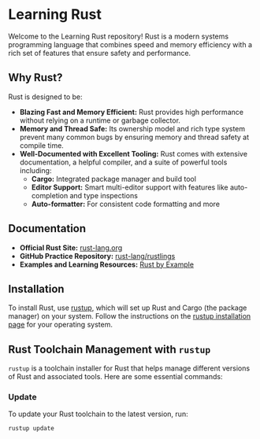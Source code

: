 # Learning Rust

Welcome to the Learning Rust repository! Rust is a modern systems programming language that combines speed and memory efficiency with a rich set of features that ensure safety and performance.

## Why Rust?

Rust is designed to be:

- **Blazing Fast and Memory Efficient:** Rust provides high performance without relying on a runtime or garbage collector.
- **Memory and Thread Safe:** Its ownership model and rich type system prevent many common bugs by ensuring memory and thread safety at compile time.
- **Well-Documented with Excellent Tooling:** Rust comes with extensive documentation, a helpful compiler, and a suite of powerful tools including:
  - **Cargo:** Integrated package manager and build tool
  - **Editor Support:** Smart multi-editor support with features like auto-completion and type inspections
  - **Auto-formatter:** For consistent code formatting and more

## Documentation

- **Official Rust Site:** [rust-lang.org](https://www.rust-lang.org/learn)
- **GitHub Practice Repository:** [rust-lang/rustlings](https://github.com/rust-lang/rustlings/)
- **Examples and Learning Resources:** [Rust by Example](https://doc.rust-lang.org/rust-by-example/)

## Installation

To install Rust, use [rustup](https://rust-lang.github.io/rustup/), which will set up Rust and Cargo (the package manager) on your system. Follow the instructions on the [rustup installation page](https://rust-lang.github.io/rustup/) for your operating system.

## Rust Toolchain Management with `rustup`

`rustup` is a toolchain installer for Rust that helps manage different versions of Rust and associated tools. Here are some essential commands:

### Update

To update your Rust toolchain to the latest version, run:

```bash
rustup update
